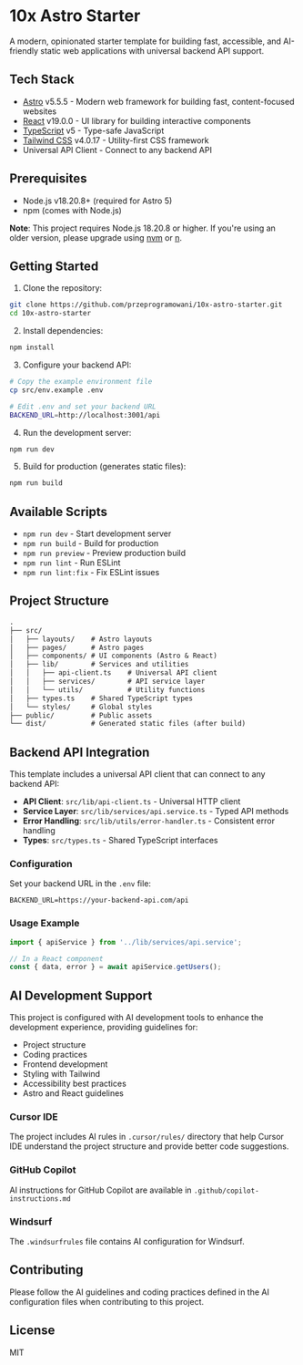 # 10x Astro Starter

A modern, opinionated starter template for building fast, accessible, and AI-friendly static web applications with universal backend API support.

## Tech Stack

- [Astro](https://astro.build/) v5.5.5 - Modern web framework for building fast, content-focused websites
- [React](https://react.dev/) v19.0.0 - UI library for building interactive components
- [TypeScript](https://www.typescriptlang.org/) v5 - Type-safe JavaScript
- [Tailwind CSS](https://tailwindcss.com/) v4.0.17 - Utility-first CSS framework
- Universal API Client - Connect to any backend API

## Prerequisites

- Node.js v18.20.8+ (required for Astro 5)
- npm (comes with Node.js)

**Note**: This project requires Node.js 18.20.8 or higher. If you're using an older version, please upgrade using [nvm](https://github.com/nvm-sh/nvm) or [n](https://github.com/tj/n).

## Getting Started

1. Clone the repository:

```bash
git clone https://github.com/przeprogramowani/10x-astro-starter.git
cd 10x-astro-starter
```

2. Install dependencies:

```bash
npm install
```

3. Configure your backend API:

```bash
# Copy the example environment file
cp src/env.example .env

# Edit .env and set your backend URL
BACKEND_URL=http://localhost:3001/api
```

4. Run the development server:

```bash
npm run dev
```

5. Build for production (generates static files):

```bash
npm run build
```

## Available Scripts

- `npm run dev` - Start development server
- `npm run build` - Build for production
- `npm run preview` - Preview production build
- `npm run lint` - Run ESLint
- `npm run lint:fix` - Fix ESLint issues

## Project Structure

```md
.
├── src/
│   ├── layouts/    # Astro layouts
│   ├── pages/      # Astro pages
│   ├── components/ # UI components (Astro & React)
│   ├── lib/        # Services and utilities
│   │   ├── api-client.ts    # Universal API client
│   │   ├── services/        # API service layer
│   │   └── utils/           # Utility functions
│   ├── types.ts    # Shared TypeScript types
│   └── styles/     # Global styles
├── public/         # Public assets
└── dist/           # Generated static files (after build)
```

## Backend API Integration

This template includes a universal API client that can connect to any backend API:

- **API Client**: `src/lib/api-client.ts` - Universal HTTP client
- **Service Layer**: `src/lib/services/api.service.ts` - Typed API methods
- **Error Handling**: `src/lib/utils/error-handler.ts` - Consistent error handling
- **Types**: `src/types.ts` - Shared TypeScript interfaces

### Configuration

Set your backend URL in the `.env` file:

```env
BACKEND_URL=https://your-backend-api.com/api
```

### Usage Example

```typescript
import { apiService } from '../lib/services/api.service';

// In a React component
const { data, error } = await apiService.getUsers();
```

## AI Development Support

This project is configured with AI development tools to enhance the development experience, providing guidelines for:

- Project structure
- Coding practices
- Frontend development
- Styling with Tailwind
- Accessibility best practices
- Astro and React guidelines

### Cursor IDE

The project includes AI rules in `.cursor/rules/` directory that help Cursor IDE understand the project structure and provide better code suggestions.

### GitHub Copilot

AI instructions for GitHub Copilot are available in `.github/copilot-instructions.md`

### Windsurf

The `.windsurfrules` file contains AI configuration for Windsurf.

## Contributing

Please follow the AI guidelines and coding practices defined in the AI configuration files when contributing to this project.

## License

MIT
